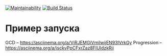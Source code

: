 [![Maintainability](https://api.codeclimate.com/v1/badges/c7e1d8cfde10113841c0/maintainability)](https://codeclimate.com/github/undgrnd/frontend-project-lvl1/maintainability)
[![Build Status](https://travis-ci.org/undgrnd/frontend-project-lvl1.svg?branch=master)](https://travis-ci.org/undgrnd/frontend-project-lvl1)

# Пример запуска

GCD – https://asciinema.org/a/VjRJEMGiVmilwijEN93lVrkGy
Progression – https://asciinema.org/a/isckvPpCFxrZaz8FlUIdzkRii
